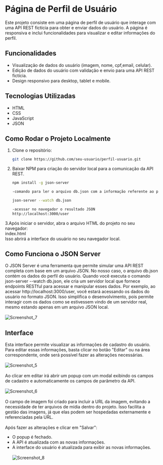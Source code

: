 # Página de Perfil de Usuário

Este projeto consiste em uma página de perfil de usuário que interage com uma API REST fictícia para obter e enviar dados do usuário. A página é responsiva e inclui funcionalidades para visualizar e editar informações do perfil.

## Funcionalidades

- Visualização de dados do usuário (imagem, nome, cpf,email, celular).
- Edição de dados do usuário com validação e envio para uma API REST fictícia.
- Design responsivo para desktop, tablet e mobile.

## Tecnologias Utilizadas

- HTML
- CSS
- JavaScript
- JSON

## Como Rodar o Projeto Localmente

1. Clone o repositório:
   ```bash
   git clone https://github.com/seu-usuario/perfil-usuario.git

2. Baixar NPM para criação do servidor local para a comunicação da API REST.
    ```bash
    npm install -g json-server
    
    -comando para ler o arquivo db.json com a informação referente ao perfil
   
    json-server --watch db.json

    -acessar no navegador o resultado JSON
    http://localhost:3000/user

3.Após iniciar o servidor, abra o arquivo HTML do projeto no seu navegador:
    <br>
   index.html<br>
   Isso abrirá a interface do usuário no seu navegador local.<br>

## Como Funciona o JSON Server
O JSON Server é uma ferramenta que permite simular uma API REST completa com base em um arquivo JSON. No nosso caso, o arquivo db.json contém os dados do perfil do usuário. Quando você executa o comando json-server --watch db.json, ele cria um servidor local que fornece endpoints RESTful para acessar e manipular esses dados. Por exemplo, ao acessar http://localhost:3000/user, você estará acessando os dados do usuário no formato JSON. Isso simplifica o desenvolvimento, pois permite interagir com os dados como se estivessem vindo de um servidor real, mesmo estando apenas em um arquivo JSON local.<br><br>
![Screenshot_7](https://github.com/Lucasedu191/perfil-usuario/assets/21348214/62b43c65-6a69-4114-9f7c-ffad2ae8cc8e)

## Interface
Esta interface permite visualizar as informações de cadastro do usuário. Para editar essas informações, basta clicar no botão "Editar" ou na área correspondente, onde será possível fazer as alterações necessárias.<br><br>
![Screenshot_5](https://github.com/Lucasedu191/perfil-usuario/assets/21348214/90ebf680-c271-4d92-bc7d-ce1582dc105b)<br><br>
Ao clicar em editar irá abrir um popup com um modal exibindo os campos de cadastro e automaticamente os campos de parâmetro da API.<br><br>
![Screenshot_6](https://github.com/Lucasedu191/perfil-usuario/assets/21348214/325b9969-5d93-468a-b715-c1fbf0a0a6d6)<br><br>
O campo de imagem foi criado para incluir a URL da imagem, evitando a necessidade de ter arquivos de mídia dentro do projeto. Isso facilita a gestão das imagens, já que elas podem ser hospedadas externamente e referenciadas pela URL.<br><br>
Após fazer as alterações e clicar em "Salvar":<br>
- O popup é fechado.<br>
- A API é atualizada com as novas informações.<br>
- A interface do usuário é atualizada para exibir as novas informações.<br><br>
![Screenshot_8](https://github.com/Lucasedu191/perfil-usuario/assets/21348214/e178e924-6188-43ce-941d-57a1fc220d1e)



